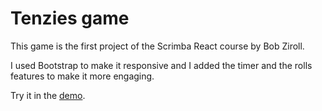 # Tenzies game

This game is the first project of the Scrimba React course by Bob Ziroll. 

I used Bootstrap to make it responsive and I added the timer and the rolls features to make it more engaging.

Try it in the [demo](https://tenzies-game-seven-plum.vercel.app/).
